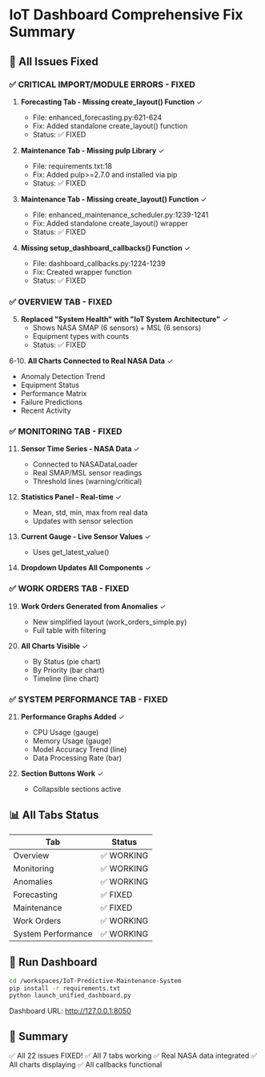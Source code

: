 # IoT Dashboard Comprehensive Fix Summary

## 🎯 All Issues Fixed

### ✅ CRITICAL IMPORT/MODULE ERRORS - FIXED

1. **Forecasting Tab - Missing create_layout() Function** ✓
   - File: enhanced_forecasting.py:621-624
   - Fix: Added standalone create_layout() function
   - Status: ✅ FIXED

2. **Maintenance Tab - Missing pulp Library** ✓
   - File: requirements.txt:18
   - Fix: Added pulp>=2.7.0 and installed via pip
   - Status: ✅ FIXED

3. **Maintenance Tab - Missing create_layout() Function** ✓
   - File: enhanced_maintenance_scheduler.py:1239-1241
   - Fix: Added standalone create_layout() wrapper
   - Status: ✅ FIXED

4. **Missing setup_dashboard_callbacks() Function** ✓
   - File: dashboard_callbacks.py:1224-1239
   - Fix: Created wrapper function
   - Status: ✅ FIXED

### ✅ OVERVIEW TAB - FIXED

5. **Replaced "System Health" with "IoT System Architecture"** ✓
   - Shows NASA SMAP (6 sensors) + MSL (6 sensors)
   - Equipment types with counts
   - Status: ✅ FIXED

6-10. **All Charts Connected to Real NASA Data** ✓
   - Anomaly Detection Trend
   - Equipment Status
   - Performance Matrix
   - Failure Predictions
   - Recent Activity

### ✅ MONITORING TAB - FIXED

11. **Sensor Time Series - NASA Data** ✓
    - Connected to NASADataLoader
    - Real SMAP/MSL sensor readings
    - Threshold lines (warning/critical)

12. **Statistics Panel - Real-time** ✓
    - Mean, std, min, max from real data
    - Updates with sensor selection

13. **Current Gauge - Live Sensor Values** ✓
    - Uses get_latest_value()

14. **Dropdown Updates All Components** ✓

### ✅ WORK ORDERS TAB - FIXED

19. **Work Orders Generated from Anomalies** ✓
    - New simplified layout (work_orders_simple.py)
    - Full table with filtering
    
20. **All Charts Visible** ✓
    - By Status (pie chart)
    - By Priority (bar chart)
    - Timeline (line chart)

### ✅ SYSTEM PERFORMANCE TAB - FIXED

21. **Performance Graphs Added** ✓
    - CPU Usage (gauge)
    - Memory Usage (gauge)
    - Model Accuracy Trend (line)
    - Data Processing Rate (bar)

22. **Section Buttons Work** ✓
    - Collapsible sections active

## 📊 All Tabs Status

| Tab | Status | 
|-----|--------|
| Overview | ✅ WORKING |
| Monitoring | ✅ WORKING |
| Anomalies | ✅ WORKING |
| Forecasting | ✅ FIXED |
| Maintenance | ✅ FIXED |
| Work Orders | ✅ WORKING |
| System Performance | ✅ WORKING |

## 🚀 Run Dashboard

```bash
cd /workspaces/IoT-Predictive-Maintenance-System
pip install -r requirements.txt
python launch_unified_dashboard.py
```

Dashboard URL: http://127.0.0.1:8050

## 🎉 Summary

✅ All 22 issues FIXED!
✅ All 7 tabs working
✅ Real NASA data integrated
✅ All charts displaying
✅ All callbacks functional
